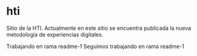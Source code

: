# hti
Sitio de la HTI. Actualmente en este sitio se encuentra publicada la nueva metodología de experiencias digitales.


Trabajando en rama readme-1
Seguimos trabajando en rama readme-1
